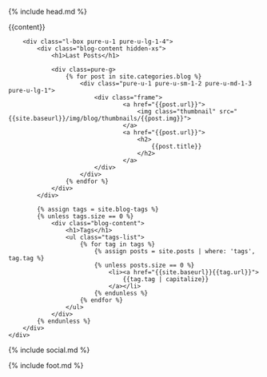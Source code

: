 {% include head.md %}

<div class="l-box blog">
    <div class="pure-g">
        <div class="l-box pure-u-1 pure-u-lg-3-4">
            {{content}}
        </div>
        
        <div class="l-box pure-u-1 pure-u-lg-1-4">
            <div class="blog-content hidden-xs">
                <h1>Last Posts</h1>
                
                <div class=pure-g>
                    {% for post in site.categories.blog %}
                        <div class="pure-u-1 pure-u-sm-1-2 pure-u-md-1-3 pure-u-lg-1">
                            <div class="frame">
                                    <a href="{{post.url}}">
                                        <img class="thumbnail" src="{{site.baseurl}}/img/blog/thumbnails/{{post.img}}">
                                    </a>
                                    <a href="{{post.url}}">
                                        <h2>
                                            {{post.title}}
                                        </h2>
                                    </a>
                            </div>
                        </div>
                    {% endfor %}
                </div>
            </div>
            
            {% assign tags = site.blog-tags %}
            {% unless tags.size == 0 %}
                <div class="blog-content">
                    <h1>Tags</h1>
                    <ul class="tags-list">
                        {% for tag in tags %}
                            {% assign posts = site.posts | where: 'tags', tag.tag %}
                            {% unless posts.size == 0 %}
                                <li><a href="{{site.baseurl}}{{tag.url}}">
                                    {{tag.tag | capitalize}}
                                </a></li>
                            {% endunless %}
                        {% endfor %}
                    </ul>
                </div>
            {% endunless %}
        </div>
    </div>
</div>

<div class="blog-social">
    {% include social.md %}
</div>
    
{% include foot.md %}